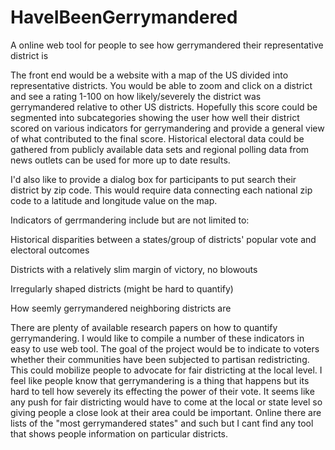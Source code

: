 # HaveIBeenGerrymandered

A online web tool for people to see how gerrymandered their representative district is


The front end would be a website with a map of the US divided into representative districts. You would be able to zoom and click on a district and see a rating 1-100 on how likely/severely the district was gerrymandered relative to other US districts. Hopefully this score could be segmented into subcategories showing the user how well their district scored on various indicators for gerrymandering and provide a general view of what contributed to the final score. Historical electoral data could be gathered from publicly available data sets and regional polling data from news outlets can be used for more up to date results.


I'd also like to provide a dialog box for participants to put search their district by zip code. This would require data connecting each national zip code to a latitude and longitude value on the map.


Indicators of gerrmandering include but are not limited to:


Historical disparities between a states/group of districts' popular vote and electoral outcomes

Districts with a relatively slim margin of victory, no blowouts

Irregularly shaped districts (might be hard to quantify)

How seemly gerrymandered neighboring districts are


There are plenty of available research papers on how to quantify gerrymandering. I would like to compile a number of these indicators in easy to use web tool.
The goal of the project would be to indicate to voters whether their communities have been subjected to partisan redistricting. This could mobilize people to advocate for fair districting at the local level. I feel like people know that gerrymandering is a thing that happens but its hard to tell how severely its effecting the power of their vote. It seems like any push for fair districting would have to come at the local or state level so giving people a close look at their area could be important. Online there are lists of the "most gerrymandered states" and such but I cant find any tool that shows people information on particular districts.
